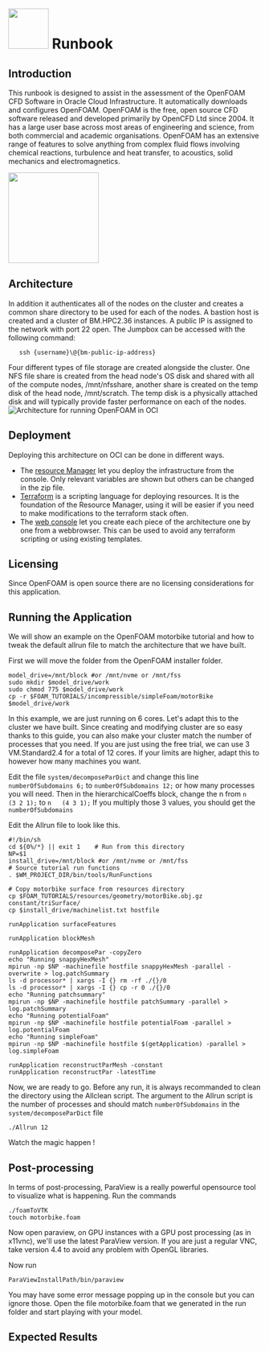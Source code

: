 # <img src="https://github.com/oci-hpc/oci-hpc-runbook-openfoam/blob/master/images/openfoam.png" height="80"> Runbook



## Introduction
This runbook is designed to assist in the assessment of the OpenFOAM CFD Software in Oracle Cloud Infrastructure. It automatically downloads and configures OpenFOAM. 
OpenFOAM is the free, open source CFD software released and developed primarily by OpenCFD Ltd since 2004. It has a large user base across most areas of engineering and science, from both commercial and academic organisations. OpenFOAM has an extensive range of features to solve anything from complex fluid flows involving chemical reactions, turbulence and heat transfer, to acoustics, solid mechanics and electromagnetics.

<img align="middle" src="https://github.com/oci-hpc/oci-hpc-runbook-openfoam/blob/master/images/sim.gif" height="180" >

## Architecture
In addition it authenticates all of the nodes on the cluster and creates a common share directory to be used for each of the nodes. A bastion host is created and a cluster of BM.HPC2.36 instances. A public IP is assigned to the network with port 22 open. The Jumpbox can be accessed with the following command:
```
   ssh {username}\@{bm-public-ip-address}
```
Four different types of file storage are created alongside the cluster. One NFS file share is created from the head node's OS disk and shared with all of the compute nodes, /mnt/nfsshare, another share is created on the temp disk of the head node, /mnt/scratch. The temp disk is a physically attached disk and will typically provide faster performance on each of the nodes.
![](https://github.com/oci-hpc/oci-hpc-runbook-openfoam/blob/master/images/HPC_arch_draft.png "Architecture for running OpenFOAM in OCI")
## Deployment

Deploying this architecture on OCI can be done in different ways.
* The [resource Manager](https://github.com/oci-hpc/oci-hpc-runbook-openfoam/blob/master/Documentation/ResourceManager.md#deployment-through-resource-manager) let you deploy the infrastructure from the console. Only relevant variables are shown but others can be changed in the zip file. 
* [Terraform](https://github.com/oci-hpc/oci-hpc-runbook-openfoam/blob/master/Documentation/terraform.md#terraform-installation) is a scripting language for deploying resources. It is the foundation of the Resource Manager, using it will be easier if you need to make modifications to the terraform stack often. 
* The [web console](https://github.com/oci-hpc/oci-hpc-runbook-openfoam/blob/master/Documentation/ManualDeployment.md#deployment-via-web-console) let you create each piece of the architecture one by one from a webbrowser. This can be used to avoid any terraform scripting or using existing templates. 

## Licensing
Since OpenFOAM is open source there are no licensing considerations for this application.
## Running the Application
We will show an example on the OpenFOAM motorbike tutorial and how to tweak the default allrun file to match the architecture that we have built. 

First we will move the folder from the OpenFOAM installer folder. 

```
model_drive=/mnt/block #or /mnt/nvme or /mnt/fss
sudo mkdir $model_drive/work
sudo chmod 775 $model_drive/work
cp -r $FOAM_TUTORIALS/incompressible/simpleFoam/motorBike $model_drive/work
```

In this example, we are just running on 6 cores. Let's adapt this to the cluster we have built. Since creating and modifying cluster are so easy thanks to this guide, you can also make your cluster match the number of processes that you need. If you are just using the free trial, we can use 3 VM.Standard2.4 for a total of 12 cores. If your limits are higher, adapt this to however how many machines you want. 

Edit the file `system/decomposeParDict` and change this line `numberOfSubdomains 6;` to `numberOfSubdomains 12;` or how many processes you will need. 
Then in the hierarchicalCoeffs block, change the n from  `n   (3 2 1);` to `n   (4 3 1);` If you multiply those 3 values, you should get the `numberOfSubdomains`

Edit the Allrun file to look like this. 
```
#!/bin/sh
cd ${0%/*} || exit 1    # Run from this directory
NP=$1
install_drive=/mnt/block #or /mnt/nvme or /mnt/fss
# Source tutorial run functions
. $WM_PROJECT_DIR/bin/tools/RunFunctions

# Copy motorbike surface from resources directory
cp $FOAM_TUTORIALS/resources/geometry/motorBike.obj.gz constant/triSurface/
cp $install_drive/machinelist.txt hostfile

runApplication surfaceFeatures

runApplication blockMesh

runApplication decomposePar -copyZero
echo "Running snappyHexMesh"
mpirun -np $NP -machinefile hostfile snappyHexMesh -parallel -overwrite > log.patchSummary
ls -d processor* | xargs -I {} rm -rf ./{}/0
ls -d processor* | xargs -I {} cp -r 0 ./{}/0
echo "Running patchsummary"
mpirun -np $NP -machinefile hostfile patchSummary -parallel > log.patchSummary
echo "Running potentialFoam"
mpirun -np $NP -machinefile hostfile potentialFoam -parallel > log.potentialFoam
echo "Running simpleFoam"
mpirun -np $NP -machinefile hostfile $(getApplication) -parallel > log.simpleFoam

runApplication reconstructParMesh -constant
runApplication reconstructPar -latestTime
```

Now, we are ready to go. Before any run, it is always recommanded to clean the directory using the Allclean script. The argument to the Allrun script is the number of processes and should match `numberOfSubdomains` in the `system/decomposeParDict` file

```
./Allrun 12
```

Watch the magic happen !
## Post-processing

In terms of post-processing, ParaView is a really powerful opensource tool to visualize what is happening. 
Run the commands 
```
./foamToVTK
touch motorbike.foam
```

Now open paraview, on GPU instances with a GPU post processing (as in x11vnc), we'll use the latest ParaView version. If you are just a regular VNC, take version 4.4 to avoid any problem with OpenGL libraries. 

Now run

```
ParaViewInstallPath/bin/paraview
```

You may have some error message popping up in the console but you can ignore those. Open the file motorbike.foam that we generated in the run folder and start playing with your model. 

## Expected Results

